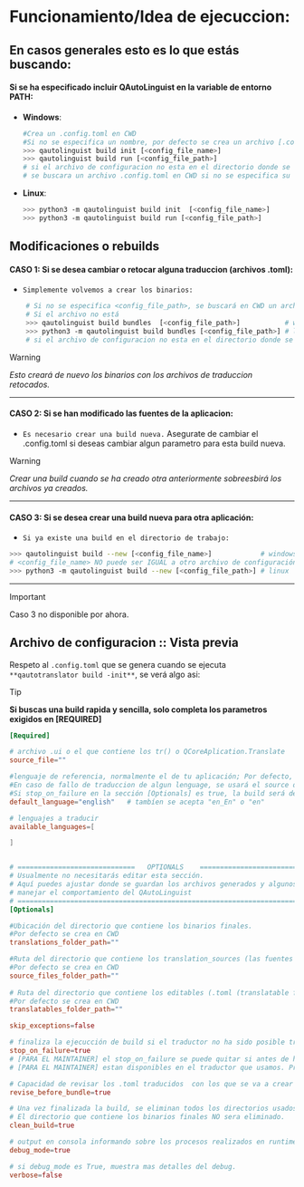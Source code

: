 # Funcionamiento/Idea de ejecuccion:

## En casos generales esto es lo que estás buscando:
#### Si se ha especificado incluir QAutoLinguist en la variable de entorno PATH:
  - **Windows**:
    ```bash
    #Crea un .config.toml en CWD 
    #Si no se especifica un nombre, por defecto se crea un archivo [.config.toml] en CWD para poder introducir los atributos para hacer la build.
    >>> qautolinguist build init [<config_file_name>]   
    >>> qautolinguist build run [<config_file_path>]         
    # si el archivo de configuracion no esta en el directorio donde se ejecuta el comando, especificar su ruta
    # se buscara un archivo .config.toml en CWD si no se especifica su ruta.
    ```

  - **Linux**:
    ```bash
    >>> python3 -m qautolinguist build init  [<config_file_name>]
    >>> python3 -m qautolinguist build run [<config_file_path>]
    ```

## Modificaciones o rebuilds
#### CASO 1: Si se desea cambiar o retocar alguna traduccion (archivos .toml):
- ``Simplemente volvemos a crear los binarios:``
```bash
    # Si no se especifica <config_file_path>, se buscará en CWD un archivo TOML con nombre [.config.toml]
    # Si el archivo no está
    >>> qautolinguist build bundles  [<config_file_path>]           # windows
    >>> python3 -m qautolinguist build bundles [<config_file_path>] # linux
    # si el archivo de configuracion no esta en el directorio donde se ejecuta el comando, especificar su ruta
```
> [!WARNING]
> _Esto creará de nuevo los binarios con los archivos de traduccion retocados._
---
#### CASO 2: Si se han modificado las fuentes de la aplicacion:
- ``Es necesario crear una build nueva.``
    Asegurate de cambiar el .config.toml si deseas cambiar algun parametro para esta build nueva.

> [!WARNING]
> _Crear una build cuando se ha creado otra anteriormente sobreesbirá los archivos ya creados._
---
####  CASO 3: Si se desea crear una build nueva para otra aplicación:
- ``Si ya existe una build en el directorio de trabajo:``
```bash
>>> qautolinguist build --new [<config_file_name>]            # windows
# <config_file_name> NO puede ser IGUAL a otro archivo de configuración.
>>> python3 -m qautolinguist build --new [<config_file_path>] # linux
```
---
> [!IMPORTANT]
> Caso 3 no disponible por ahora.



## Archivo de configuracion :: Vista previa
Respeto al ``.config.toml`` que se genera cuando se ejecuta ``**qautotranslator build -init**``,
se verá algo asi:

> [!TIP]
> **Si buscas una build rapida y sencilla, solo completa los parametros exigidos en [REQUIRED]**

```toml
[Required]

# archivo .ui o el que contiene los tr() o QCoreAplication.Translate
source_file=""  

#lenguaje de referencia, normalmente el de tu aplicación; Por defecto, es inglés. 
#En caso de fallo de traduccion de algun lenguage, se usará el source de este lenguaje.
#Si stop_on_failure en la sección [Optionals] es true, la build será detenida en caso de fallo.
default_language="english"   # tambíen se acepta "en_En" o "en"    

# lenguajes a traducir
available_languages=[

]


# =============================   OPTIONALS    =====================================
# Usualmente no necesitarás editar esta sección.
# Aquí puedes ajustar donde se guardan los archivos generados y algunos ajustes para
# manejar el comportamiento del QAutoLinguist
# ==================================================================================
[Optionals]

#Ubicación del directorio que contiene los binarios finales. 
#Por defecto se crea en CWD 
translations_folder_path=""

#Ruta del directorio que contiene los translation_sources (las fuentes de la aplicación).
#Por defecto se crea en CWD
source_files_folder_path=""
     
# Ruta del directorio que contiene los editables (.toml (translatable files)). 
#Por defecto se crea en CWD 
translatables_folder_path=""

skip_exceptions=false          

# finaliza la ejecucción de build si el traductor no ha sido posible traducir un lenguaje.
stop_on_failure=true            
# [PARA EL MAINTAINER] el stop_on_failure se puede quitar si antes de hacer la build se verifican si los lenguajes pasados 
# [PARA EL MAINTAINER] estan disponibles en el traductor que usamos. Probaremos 3 traductores, si ninguno permite el lenguaje,

# Capacidad de revisar los .toml traducidos  con los que se va a crear el binario
revise_before_bundle=true      

# Una vez finalizada la build, se eliminan todos los directorios usados por QAutoLinguist.
# El directorio que contiene los binarios finales NO sera eliminado.
clean_build=true                

# output en consola informando sobre los procesos realizados en runtime
debug_mode=true                 

# si debug_mode es True, muestra mas detalles del debug.
verbose=false     

```

